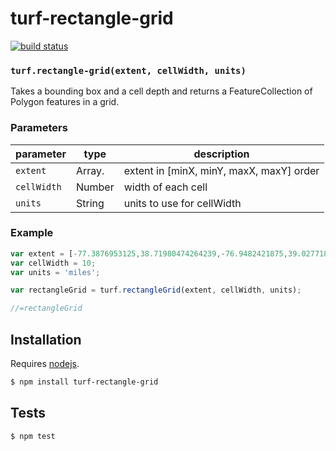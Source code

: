# turf-rectangle-grid

[![build status](https://secure.travis-ci.org/Turfjs/turf-rectangle-grid.png)](http://travis-ci.org/Turfjs/turf-rectangle-grid)




### `turf.rectangle-grid(extent, cellWidth, units)`

Takes a bounding box and a cell depth and returns a FeatureCollection of Polygon features in a grid.


### Parameters

| parameter   | type           | description                              |
| ----------- | -------------- | ---------------------------------------- |
| `extent`    | Array.<number> | extent in [minX, minY, maxX, maxY] order |
| `cellWidth` | Number         | width of each cell                       |
| `units`     | String         | units to use for cellWidth               |


### Example

```js
var extent = [-77.3876953125,38.71980474264239,-76.9482421875,39.027718840211605];
var cellWidth = 10;
var units = 'miles';

var rectangleGrid = turf.rectangleGrid(extent, cellWidth, units);

//=rectangleGrid
```

## Installation

Requires [nodejs](http://nodejs.org/).

```sh
$ npm install turf-rectangle-grid
```

## Tests

```sh
$ npm test
```

